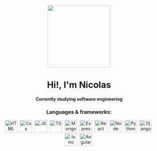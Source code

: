 <div id="header" align="center">
  <img src="https://media.giphy.com/media/2IudUHdI075HL02Pkk/giphy.gif" width="200"/>
  <h1 align="center">Hi!, I'm Nicolas</h1>
</div>

<div align="center">

  <h4>Currently studying software engineering</h4>
</div>

<!--
**nicovidal/nicovidal** is a ✨ _special_ ✨ repository because its `README.md` (this file) appears on your GitHub profile.

Here are some ideas to get you started:

- 🔭 I’m currently working on ...
- 🌱 I’m currently learning ...
- 👯 I’m looking to collaborate on ...
- 🤔 I’m looking for help with ...
- 💬 Ask me about ...
- 📫 How to reach me: ...
- 😄 Pronouns: ...
- ⚡ Fun fact: ...
-->

<div align="center">
  <h3>Languages & frameworks:</h3>
  <img src="https://cdn.jsdelivr.net/gh/devicons/devicon/icons/html5/html5-original.svg" title="HTML" alt="HTML" width="40"height="40"/>&nbsp;
  <img src="https://cdn.jsdelivr.net/gh/devicons/devicon/icons/css3/css3-original.svg" title="Css" alt="Css" width="40"height="40"/>&nbsp;
  <img src="https://cdn.jsdelivr.net/gh/devicons/devicon/icons/javascript/javascript-original.svg" title="JS" alt="JS" width="40"height="40"/>&nbsp;
  <img src="https://cdn.jsdelivr.net/gh/devicons/devicon/icons/typescript/typescript-original.svg" title="TS" alt="TS" width="40"height="40"/>&nbsp;
  <img src="https://cdn.jsdelivr.net/gh/devicons/devicon/icons/mongodb/mongodb-original.svg"title="MongoDB" alt="MongoDB" width="40"height="40"/>&nbsp;
  <img src="https://cdn.jsdelivr.net/gh/devicons/devicon/icons/express/express-original.svg"  title="Express" alt="Express" width="40"height="40"/>&nbsp;
  <img src="https://cdn.jsdelivr.net/gh/devicons/devicon/icons/react/react-original.svg" title="React" alt="React" width="40"height="40"/>&nbsp;
  <img src="https://cdn.jsdelivr.net/gh/devicons/devicon/icons/nodejs/nodejs-plain-wordmark.svg" title="Node" alt="Node" width="40"height="40"/>&nbsp;
  <img src="https://cdn.jsdelivr.net/gh/devicons/devicon/icons/python/python-original.svg" title="Python" alt="Python" width="40"height="40"/>&nbsp;
  <img src="https://cdn.jsdelivr.net/gh/devicons/devicon/icons/django/django-plain.svg" title="Django" alt="Django" width="40"height="40"/>&nbsp;
  <img src="https://cdn.jsdelivr.net/gh/devicons/devicon/icons/ionic/ionic-original.svg" title="Ionic" alt="Ionic" width="40"height="40"/>&nbsp;
  <img src="https://cdn.jsdelivr.net/gh/devicons/devicon/icons/angularjs/angularjs-original.svg" title="Angular" alt="Angular" width="40"height="40"/>&nbsp;

</div>
